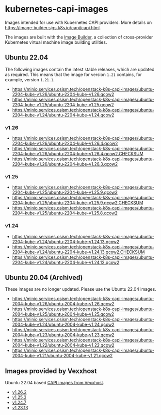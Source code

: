# kubernetes-capi-images

Images intended for use with Kubernetes CAPI providers. More details on
https://image-builder.sigs.k8s.io/capi/capi.html.

The images are built with the [Image Builder](https://github.com/kubernetes-sigs/image-builder/),
a collection of cross-provider Kubernetes virtual machine image building utilities.

## Ubuntu 22.04

The following images contain the latest stable releases, which are updated as required.
This means that the image for version `1.21` contains, for example, version `1.21.1`.

* https://minio.services.osism.tech/openstack-k8s-capi-images/ubuntu-2204-kube-v1.26/ubuntu-2204-kube-v1.26.qcow2
* https://minio.services.osism.tech/openstack-k8s-capi-images/ubuntu-2204-kube-v1.25/ubuntu-2204-kube-v1.25.qcow2
* https://minio.services.osism.tech/openstack-k8s-capi-images/ubuntu-2204-kube-v1.24/ubuntu-2204-kube-v1.24.qcow2

### v1.26

* https://minio.services.osism.tech/openstack-k8s-capi-images/ubuntu-2204-kube-v1.26/ubuntu-2204-kube-v1.26.4.qcow2
* https://minio.services.osism.tech/openstack-k8s-capi-images/ubuntu-2204-kube-v1.26/ubuntu-2204-kube-v1.26.4.qcow2.CHECKSUM
* https://minio.services.osism.tech/openstack-k8s-capi-images/ubuntu-2204-kube-v1.26/ubuntu-2204-kube-v1.26.3.qcow2

### v1.25

* https://minio.services.osism.tech/openstack-k8s-capi-images/ubuntu-2204-kube-v1.25/ubuntu-2204-kube-v1.25.9.qcow2
* https://minio.services.osism.tech/openstack-k8s-capi-images/ubuntu-2204-kube-v1.25/ubuntu-2204-kube-v1.25.9.qcow2.CHECKSUM
* https://minio.services.osism.tech/openstack-k8s-capi-images/ubuntu-2204-kube-v1.25/ubuntu-2204-kube-v1.25.8.qcow2

### v1.24

* https://minio.services.osism.tech/openstack-k8s-capi-images/ubuntu-2204-kube-v1.24/ubuntu-2204-kube-v1.24.13.qcow2
* https://minio.services.osism.tech/openstack-k8s-capi-images/ubuntu-2204-kube-v1.24/ubuntu-2204-kube-v1.24.13.qcow2.CHECKSUM
* https://minio.services.osism.tech/openstack-k8s-capi-images/ubuntu-2204-kube-v1.24/ubuntu-2204-kube-v1.24.12.qcow2

## Ubuntu 20.04 (Archived)

These images are no longer updated. Please use the Ubuntu 22.04 images.

* https://minio.services.osism.tech/openstack-k8s-capi-images/ubuntu-2004-kube-v1.26/ubuntu-2004-kube-v1.26.qcow2
* https://minio.services.osism.tech/openstack-k8s-capi-images/ubuntu-2004-kube-v1.25/ubuntu-2004-kube-v1.25.qcow2
* https://minio.services.osism.tech/openstack-k8s-capi-images/ubuntu-2004-kube-v1.24/ubuntu-2004-kube-v1.24.qcow2
* https://minio.services.osism.tech/openstack-k8s-capi-images/ubuntu-2004-kube-v1.23/ubuntu-2004-kube-v1.23.qcow2
* https://minio.services.osism.tech/openstack-k8s-capi-images/ubuntu-2004-kube-v1.22/ubuntu-2004-kube-v1.22.qcow2
* https://minio.services.osism.tech/openstack-k8s-capi-images/ubuntu-2004-kube-v1.21/ubuntu-2004-kube-v1.21.qcow2

## Images provided by Vexxhost

Ubuntu 22.04 based [CAPI images from Vexxhost](https://github.com/vexxhost/magnum-cluster-api).

* [v1.26.2](https://object-storage.public.mtl1.vexxhost.net/swift/v1/a91f106f55e64246babde7402c21b87a/magnum-capi/ubuntu-2204-v1.26.2.qcow2)
* [v1.25.3](https://object-storage.public.mtl1.vexxhost.net/swift/v1/a91f106f55e64246babde7402c21b87a/magnum-capi/ubuntu-2004-v1.25.3.qcow2)
* [v1.24.7](https://object-storage.public.mtl1.vexxhost.net/swift/v1/a91f106f55e64246babde7402c21b87a/magnum-capi/ubuntu-2004-v1.24.7.qcow2)
* [v1.23.13](https://object-storage.public.mtl1.vexxhost.net/swift/v1/a91f106f55e64246babde7402c21b87a/magnum-capi/ubuntu-2004-v1.23.13.qcow2)
